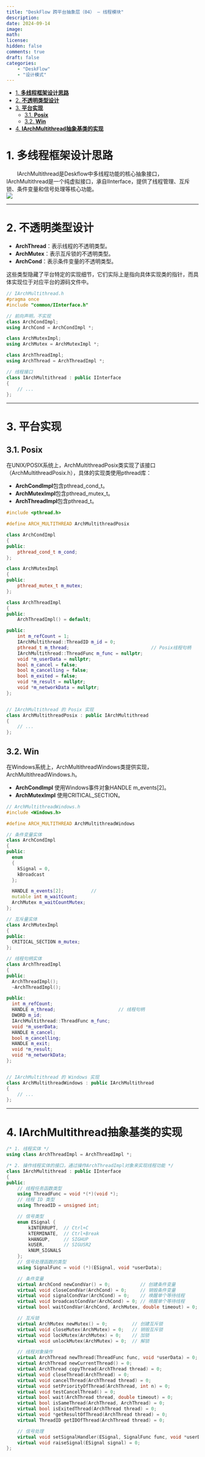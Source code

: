 ```yaml
---
title: "DeskFlow 跨平台抽象层（04） — 线程模块"
description: 
date: 2024-09-14
image: 
math: 
license: 
hidden: false
comments: true
draft: false
categories:
    - "DeskFlow"
    - "设计模式"
---
```



- [1. **多线程框架设计思路**](#1-多线程框架设计思路)
- [2. **不透明类型设计**](#2-不透明类型设计)
- [3. **平台实现**](#3-平台实现)
    - [3.1. **Posix**](#31-posix)
    - [3.2. **Win**](#32-win)
- [4. **IArchMultithread抽象基类的实现**](#4-iarchmultithread抽象基类的实现)


# 1. **多线程框架设计思路**
&emsp;&emsp;IArchMultithread是Deskflow中多线程功能的核心抽象接口，IArchMultithread是一个纯虚拟接口，承自IInterface，提供了线程管理、互斥锁、条件变量和信号处理等核心功能。   
![](multi-thread.svg)   

---

# 2. **不透明类型设计**
- **ArchThread**：表示线程的不透明类型。
- **ArchMutex**：表示互斥锁的不透明类型。
- **ArchCond**：表示条件变量的不透明类型。

这些类型隐藏了平台特定的实现细节，它们实际上是指向具体实现类的指针，而具体实现位于对应平台的源码文件中。    

```cpp
// IArchMultithread.h 
#pragma once
#include "common/IInterface.h"

// 前向声明，不实现
class ArchCondImpl;
using ArchCond = ArchCondImpl *;

class ArchMutexImpl;
using ArchMutex = ArchMutexImpl *;

class ArchThreadImpl;
using ArchThread = ArchThreadImpl *;

// 线程接口
class IArchMultithread : public IInterface
{
    // ...
};
```

---

# 3. **平台实现**
## 3.1. **Posix**
在UNIX/POSIX系统上，ArchMultithreadPosix类实现了该接口（ArchMultithreadPosix.h），具体的实现类使用pthread库：  
- **ArchCondImpl**包含pthread_cond_t。  
- **ArchMutexImpl**包含pthread_mutex_t。  
- **ArchThreadImpl**包含pthread_t。   
```cpp
#include <pthread.h>

#define ARCH_MULTITHREAD ArchMultithreadPosix

class ArchCondImpl
{
public:
    pthread_cond_t m_cond;
};

class ArchMutexImpl
{
public:
    pthread_mutex_t m_mutex;
};

class ArchThreadImpl
{
public:
    ArchThreadImpl() = default;

public:
    int m_refCount = 1;
    IArchMultithread::ThreadID m_id = 0;
    pthread_t m_thread;                              // Posix线程句柄
    IArchMultithread::ThreadFunc m_func = nullptr;
    void *m_userData = nullptr;
    bool m_cancel = false;
    bool m_cancelling = false;
    bool m_exited = false;
    void *m_result = nullptr;
    void *m_networkData = nullptr;
};


// IArchMultithread 的 Posix 实现
class ArchMultithreadPosix : public IArchMultithread
{
    // ...
};
```


## 3.2. **Win**
在Windows系统上，ArchMultithreadWindows类提供实现，ArchMultithreadWindows.h。  
- **ArchCondImpl** 使用Windows事件对象HANDLE m_events[2]。  
- **ArchMutexImpl** 使用CRITICAL_SECTION。   

```cpp
// ArchMultithreadWindows.h
#include <Windows.h>

#define ARCH_MULTITHREAD ArchMultithreadWindows

// 条件变量实体
class ArchCondImpl
{
public:
  enum
  {
    kSignal = 0,
    kBroadcast
  };

  HANDLE m_events[2];          //
  mutable int m_waitCount;
  ArchMutex m_waitCountMutex;
};

// 互斥量实体
class ArchMutexImpl
{
public:
  CRITICAL_SECTION m_mutex;
};

// 线程句柄实体
class ArchThreadImpl
{
public:
  ArchThreadImpl();
  ~ArchThreadImpl();

public:
  int m_refCount;
  HANDLE m_thread;                       // 线程句柄
  DWORD m_id;
  IArchMultithread::ThreadFunc m_func;
  void *m_userData;
  HANDLE m_cancel;
  bool m_cancelling;
  HANDLE m_exit;
  void *m_result;
  void *m_networkData;
};


// IArchMultithread 的 Windows 实现
class ArchMultithreadWindows : public IArchMultithread
{
    // ...
};
```

---

# 4. **IArchMultithread抽象基类的实现**
```cpp
/* 1. 线程实体 */
using class ArchThreadImpl = ArchThreadImpl *;

/* 2. 操作线程实体的接口，通过操作ArchThreadImpl对象来实现线程功能 */
class IArchMultithread : public IInterface
{
public:
    // 线程任务函数类型
    using ThreadFunc = void *(*)(void *);
    // 线程 ID 类型
    using ThreadID = unsigned int;

    // 信号类型
    enum ESignal {
        kINTERRUPT,  // Ctrl+C
        kTERMINATE,  // Ctrl+Break
        kHANGUP,     // SIGHUP
        kUSER,       // SIGUSR2
        kNUM_SIGNALS
    };
    // 信号处理函数的类型
    using SignalFunc = void (*)(ESignal, void *userData);

    // 条件变量
    virtual ArchCond newCondVar() = 0;           // 创建条件变量
    virtual void closeCondVar(ArchCond) = 0;     // 销毁条件变量
    virtual void signalCondVar(ArchCond) = 0;    // 唤醒单个等待线程
    virtual void broadcastCondVar(ArchCond) = 0; // 唤醒单个等待线程
    virtual bool waitCondVar(ArchCond, ArchMutex, double timeout) = 0; // 带超时的条件等待 (取消点)

    // 互斥锁
    virtual ArchMutex newMutex() = 0;         // 创建互斥锁
    virtual void closeMutex(ArchMutex) = 0;   // 销毁互斥锁
    virtual void lockMutex(ArchMutex) = 0;    // 加锁
    virtual void unlockMutex(ArchMutex) = 0;  // 解锁

    // 线程对象操作
    virtual ArchThread newThread(ThreadFunc func, void *userData) = 0;  // 创建新线程
    virtual ArchThread newCurrentThread() = 0;                          // 返回一个表示当前（即调用）线程的对象的引用
    virtual ArchThread copyThread(ArchThread thread) = 0;               // 复制线程对象
    virtual void closeThread(ArchThread) = 0;                           // 释放线程引用
    virtual void cancelThread(ArchThread thread) = 0;                   // 请求线程取消
    virtual void setPriorityOfThread(ArchThread, int n) = 0;            // 设置线程优先级
    virtual void testCancelThread() = 0;                                // 显式取消点，应该是用于测试的
    virtual bool wait(ArchThread thread, double timeout) = 0;           // 等待线程结束 (取消点)
    virtual bool isSameThread(ArchThread, ArchThread) = 0;              // 线程对象比较
    virtual bool isExitedThread(ArchThread thread) = 0;                 // 检查线程是否退出
    virtual void *getResultOfThread(ArchThread thread) = 0;             // 获取线程退出码 (取消点)
    virtual ThreadID getIDOfThread(ArchThread thread) = 0;              // 获取线程ID（日志用）

    // 信号处理
    virtual void setSignalHandler(ESignal, SignalFunc func, void *userData) = 0;  // 设置信号处理函数
    virtual void raiseSignal(ESignal signal) = 0;                                 // 触发信号处理
};
```

